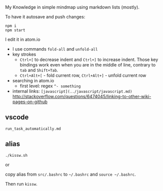 My Knowledge in simple mindmap using markdown lists (mostly).

To have it autosave and push changes:

```
npm i
npm start
```

I edit it in atom.io
- I use commands `fold-all` and `unfold-all`
- key strokes
  - `Ctrl+[` to decrease indent and `Ctrl+]` to increase indent. Those key bindings work even when you are in the middle of line, contrary to `tab` and `Shift+Tab`.
  - `Ctrl+Alt+[` - fold current row, `Ctrl+Alt+]` - unfold current row
- searching in atom.io
  - first level: regex `^- something`
- internal links: `[javascript](../javascript/javascript.md)` http://stackoverflow.com/questions/6474045/linking-to-other-wiki-pages-on-github

## vscode

`run_task_automatically.md`

## alias

`./kissw.sh`

or

copy alias from `src/.bashrc` to `~/.bashrc` and `source ~/.bashrc`.

Then run `kissw`.
